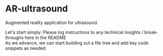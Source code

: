 # AR-ultrasound
Augmented reality application for ultrasound

Let's start simply:
Please log instructions to any technical insights / break-throughs here in the README\
As we advance, we can start building out a file tree and add key code snippets as needed
